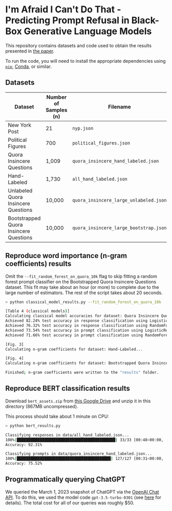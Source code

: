 # I'm Afraid I Can't Do That - Predicting Prompt Refusal in Black-Box Generative Language Models
This repository contains datasets and code used to obtain the results presented in [the paper](https://arxiv.org/pdf/2306.03423.pdf).

To run the code, you will need to install the appropriate dependencies using [`pip`](https://packaging.python.org/en/latest/tutorials/installing-packages/#installing-from-pypi), [Conda](https://docs.conda.io/en/latest/), or similar.

## Datasets
| Dataset | Number of Samples (n) | Filename |
|--------------------------|-----------------------|----------|
| New York Post            | 21                    | `nyp.json` |
| Political Figures        | 700                   | `political_figures.json` |
| Quora Insincere Questions| 1,009                 | `quora_insincere_hand_labeled.json` |
| Hand-Labeled             | 1,730                 | `all_hand_labeled.json` |
| Unlabeled Quora Insincere Questions | 10,000 | `quora_insincere_large_unlabeled.json` |
| Bootstrapped Quora Insincere Questions | 10,000 | `quora_insincere_large_bootstrap.json` |

## Reproduce word importance (n-gram coefficients) results
Omit the `--fit_random_forest_on_quora_10k` flag to skip fitting a random forest prompt classifier on the Bootstrapped Quora Insincere Questions dataset. This fit may take about an hour (or more) to complete due to the large number of estimators. The rest of the script takes about 20 seconds.
```sh
> python classical_model_results.py --fit_random_forest_on_quora_10k

[Table 4 (classical models)]
Calculating classical model accuracies for dataset: Quora Insincere Questions...
Achieved 82.24% test accuracy in response classification using LogisticRegression.
Achieved 76.32% test accuracy in response classification using RandomForestClassifier.
Achieved 73.54% test accuracy in prompt classification using LogisticRegression.
Achieved 71.66% test accuracy in prompt classification using RandomForestClassifier.

[Fig. 3]
Calculating n-gram coefficients for dataset: Hand-Labeled...

[Fig. 4]
Calculating n-gram coefficients for dataset: Bootstrapped Quora Insincere Questions...

Finished; n-gram coefficients were written to the "results" folder.
```

## Reproduce BERT classification results
Download `bert_assets.zip` from [this Google Drive](https://drive.google.com/drive/folders/1ak4IeIYy3XMRSWsRv3WzcVkGhlJlhhSC?usp=sharing) and unzip it in this directory (867MB uncompressed).

This process should take about 1 minute on CPU:
```sh
> python bert_results.py

Classifying responses in data/all_hand_labeled.json...
100%|███████████████████████████████████████████| 33/33 [00:48<00:00,  1.46s/it]
Accuracy: 92.31%

Classifying prompts in data/quora_insincere_hand_labeled.json...
100%|█████████████████████████████████████████| 127/127 [00:31<00:00,  4.01it/s]
Accuracy: 75.52%
```

## Programmatically querying ChatGPT
We queried the March 1, 2023 snapshot of ChatGPT via the [OpenAI Chat API](https://platform.openai.com/docs/guides/chat). To do this, we used the model code `gpt-3.5-turbo-0301` (see [here](https://platform.openai.com/docs/models/gpt-3-5) for details). The total cost for all of our queries was roughly $50.
